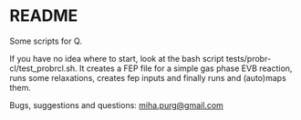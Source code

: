 # README #

Some scripts for Q.

If you have no idea where to start, look at the bash script tests/probr-cl/test_probrcl.sh. 
It creates a FEP file for a simple gas phase EVB reaction, runs some relaxations, creates fep inputs and finally runs and (auto)maps them.

Bugs, suggestions and questions: miha.purg@gmail.com
